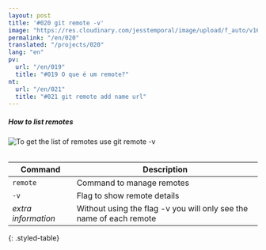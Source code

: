 ```yaml
---
layout: post
title: '#020 git remote -v'
image: "https://res.cloudinary.com/jesstemporal/image/upload/f_auto/v1642878597/gitfichas/en/020/thumbnail_ea8qhq.jpg"
permalink: "/en/020"
translated: "/projects/020"
lang: "en"
pv:
  url: "/en/019"
  title: "#019 O que é um remote?"
nt:
  url: "/en/021"
  title: "#021 git remote add name url"
---
```

##### How to list remotes

<img alt="To get the list of remotes use git remote -v" src="https://res.cloudinary.com/jesstemporal/image/upload/v1642878597/gitfichas/en/020/full_vimfra.jpg"><br><br>

| Command | Description |
|---------|-------------|
| `remote` | Command to manage remotes |
| `-v` | Flag to show remote details |
| _extra information_ | Without using the flag -v you will only see the name of each remote |
{: .styled-table}
